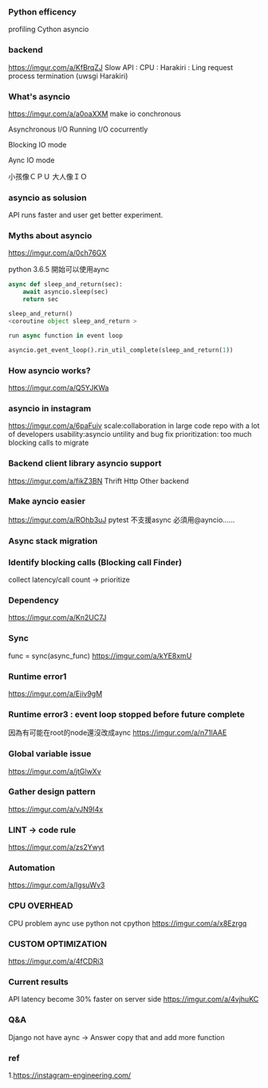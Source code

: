 ### Python efficency
profiling
Cython
asyncio

### backend 
https://imgur.com/a/KfBrqZJ
Slow API :
CPU :
Harakiri : Ling request process termination (uwsgi Harakiri)


### What's asyncio
https://imgur.com/a/a0oaXXM
make io conchronous

Asynchronous I/O
Running I/O cocurrently

Blocking IO mode

Aync IO mode

小孩像ＣＰＵ 大人像ＩＯ

### asyncio as solusion
API runs faster and user get better experiment.

### Myths about asyncio
https://imgur.com/a/0ch76GX

python 3.6.5 開始可以使用aync
```python 
async def sleep_and_return(sec):
    await asyncio.sleep(sec)
    return sec

sleep_and_return()
<coroutine object sleep_and_return >

run async function in event loop

asyncio.get_event_loop().rin_util_complete(sleep_and_return(1))
```

### How asyncio works?
https://imgur.com/a/Q5YJKWa

### asyncio in instagram
https://imgur.com/a/6paFuiv
scale:collaboration in large code repo with a lot of developers
usability:asyncio untility and bug fix
prioritization: too much blocking calls to migrate

### Backend client library asyncio support
https://imgur.com/a/fikZ3BN
Thrift
Http
Other backend

### Make ayncio easier
https://imgur.com/a/ROhb3uJ
pytest 不支援async 必須用@ayncio......

### Async stack migration


### Identify blocking calls (Blocking call Finder)
collect latency/call count -> prioritize 

### Dependency
https://imgur.com/a/Kn2UC7J

### Sync 
func = sync(async_func)
https://imgur.com/a/kYE8xmU

### Runtime error1
https://imgur.com/a/Ejiv9gM

### Runtime error3 : event loop stopped before future complete
因為有可能在root的node還沒改成aync
https://imgur.com/a/n71lAAE

### Global variable issue
https://imgur.com/a/jtGlwXv

### Gather design pattern
https://imgur.com/a/vJN9I4x

### LINT -> code rule
https://imgur.com/a/zs2Ywyt

### Automation
https://imgur.com/a/IgsuWv3

### CPU OVERHEAD
CPU problem aync use python not cpython
https://imgur.com/a/x8Ezrgq

### CUSTOM OPTIMIZATION
https://imgur.com/a/4fCDRi3

### Current results
API latency become 30% faster on server side
https://imgur.com/a/4vjhuKC

### Q&A

Django not have aync -> Answer copy that and add more function


### ref 
1.https://instagram-engineering.com/